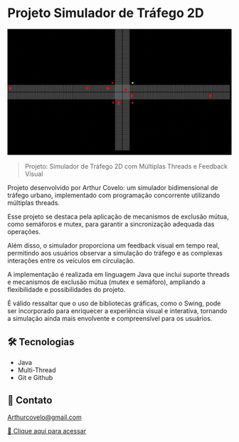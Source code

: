 # Projeto Simulador de Tráfego 2D
![preview](./.github/trafego.gif)

> Projeto: Simulador de Tráfego 2D com Múltiplas Threads e Feedback Visual

Projeto desenvolvido por Arthur Covelo: um simulador bidimensional de tráfego urbano, implementado com programação concorrente utilizando múltiplas threads. 

Esse projeto se destaca pela aplicação de mecanismos de exclusão mútua, como semáforos e mutex, para garantir a sincronização adequada das operações.

Além disso, o simulador proporciona um feedback visual em tempo real, permitindo aos usuários observar a simulação do tráfego e as complexas interações entre os veículos em circulação.

A implementação é realizada em linguagem Java que inclui suporte threads e mecanismos de exclusão mútua (mutex e semáforo), ampliando a flexibilidade e possibilidades do projeto.

É válido ressaltar que o uso de bibliotecas gráficas, como o Swing, pode ser incorporado para enriquecer a experiência visual e interativa, tornando a simulação ainda mais envolvente e compreensível para os usuários.

## 🛠 Tecnologias

- Java
- Multi-Thread
- Git e Github

## 🖤 Contato

Arthurcovelo@gmail.com

[🔗 Clique aqui para acessar](https://arthurcovelo.github.io/ProjetoWeb_Profile/)
